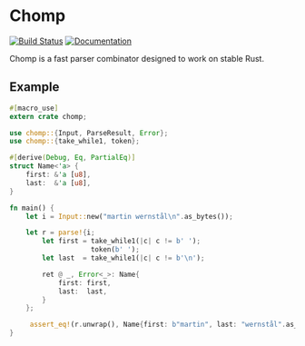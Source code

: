 # Chomp

[![Build Status](https://travis-ci.org/m4rw3r/chomp.svg)](https://travis-ci.org/m4rw3r/chomp)
[![Documentation](https://img.shields.io/badge/rustdoc-documentation-blue.svg)](http://m4rw3r.github.io/chomp)

Chomp is a fast parser combinator designed to work on stable Rust.

## Example

```rust
#[macro_use]
extern crate chomp;

use chomp::{Input, ParseResult, Error};
use chomp::{take_while1, token};

#[derive(Debug, Eq, PartialEq)]
struct Name<'a> {
    first: &'a [u8],
    last:  &'a [u8],
}

fn main() {
    let i = Input::new("martin wernstål\n".as_bytes());

    let r = parse!{i;
        let first = take_while1(|c| c != b' ');
                    token(b' ');
        let last  = take_while1(|c| c != b'\n');

        ret @ _, Error<_>: Name{
            first: first,
            last:  last,
        }
    };

     assert_eq!(r.unwrap(), Name{first: b"martin", last: "wernstål".as_bytes()});
}
```
